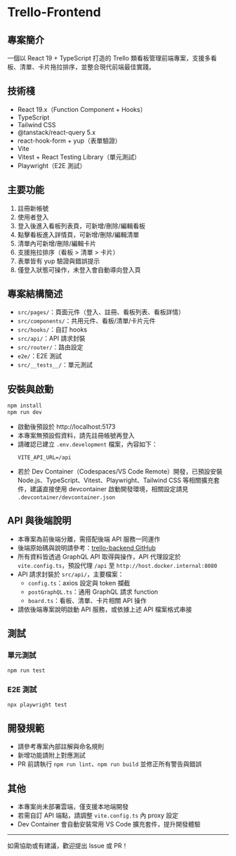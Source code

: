 # Trello-Frontend

## 專案簡介

一個以 React 19 + TypeScript 打造的 Trello 類看板管理前端專案，支援多看板、清單、卡片拖拉排序，並整合現代前端最佳實踐。

## 技術棧

- React 19.x（Function Component + Hooks）
- TypeScript
- Tailwind CSS
- @tanstack/react-query 5.x
- react-hook-form + yup（表單驗證）
- Vite
- Vitest + React Testing Library（單元測試）
- Playwright（E2E 測試）

## 主要功能

1. 註冊新帳號
2. 使用者登入
3. 登入後進入看板列表頁，可新增/刪除/編輯看板
4. 點擊看板進入詳情頁，可新增/刪除/編輯清單
5. 清單內可新增/刪除/編輯卡片
6. 支援拖拉排序（看板 > 清單 > 卡片）
7. 表單皆有 yup 驗證與錯誤提示
8. 僅登入狀態可操作，未登入會自動導向登入頁

## 專案結構簡述

- `src/pages/`：頁面元件（登入、註冊、看板列表、看板詳情）
- `src/components/`：共用元件、看板/清單/卡片元件
- `src/hooks/`：自訂 hooks
- `src/api/`：API 請求封裝
- `src/router/`：路由設定
- `e2e/`：E2E 測試
- `src/__tests__/`：單元測試

## 安裝與啟動

```bash
npm install
npm run dev
```

- 啟動後預設於 http://localhost:5173
- 本專案無預設假資料，請先註冊帳號再登入
- 請確認已建立 `.env.development` 檔案，內容如下：
  ```env
  VITE_API_URL=/api
  ```
- 若於 Dev Container（Codespaces/VS Code Remote）開發，已預設安裝 Node.js、TypeScript、Vitest、Playwright、Tailwind CSS 等相關擴充套件，建議直接使用 devcontainer 啟動開發環境，相關設定請見 `.devcontainer/devcontainer.json`

## API 與後端說明

- 本專案為前後端分離，需搭配後端 API 服務一同運作
- 後端原始碼與說明請參考：[trello-backend GitHub](https://github.com/galaxydrifting/trello-backend)
- 所有資料皆透過 GraphQL API 取得與操作，API 代理設定於 `vite.config.ts`，預設代理 `/api` 至 `http://host.docker.internal:8080`
- API 請求封裝於 `src/api/`，主要檔案：
  - `config.ts`：axios 設定與 token 攔截
  - `postGraphQL.ts`：通用 GraphQL 請求 function
  - `board.ts`：看板、清單、卡片相關 API 操作
- 請依後端專案說明啟動 API 服務，或依據上述 API 檔案格式串接

## 測試

### 單元測試

```bash
npm run test
```

### E2E 測試

```bash
npx playwright test
```

## 開發規範

- 請參考專案內部註解與命名規則
- 新增功能請附上對應測試
- PR 前請執行 `npm run lint`、`npm run build` 並修正所有警告與錯誤

## 其他

- 本專案尚未部署雲端，僅支援本地端開發
- 若需自訂 API 端點，請調整 `vite.config.ts` 內 proxy 設定
- Dev Container 會自動安裝常用 VS Code 擴充套件，提升開發體驗

---

如需協助或有建議，歡迎提出 Issue 或 PR！
